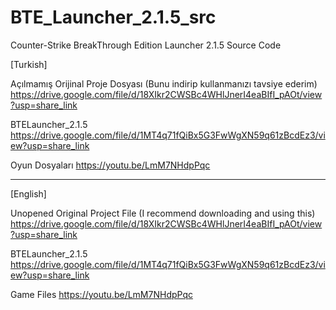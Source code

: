 # BTE_Launcher_2.1.5_src
Counter-Strike BreakThrough Edition Launcher 2.1.5 Source Code

[Turkish]

Açılmamış Orijinal Proje Dosyası (Bunu indirip kullanmanızı tavsiye ederim)
https://drive.google.com/file/d/18XIkr2CWSBc4WHlJnerI4eaBIfI_pAOt/view?usp=share_link

BTELauncher_2.1.5
https://drive.google.com/file/d/1MT4q71fQiBx5G3FwWgXN59q61zBcdEz3/view?usp=share_link

Oyun Dosyaları
https://youtu.be/LmM7NHdpPqc

--------------------------------------------------------------------------------------

[English]

Unopened Original Project File (I recommend downloading and using this)
https://drive.google.com/file/d/18XIkr2CWSBc4WHlJnerI4eaBIfI_pAOt/view?usp=share_link

BTELauncher_2.1.5
https://drive.google.com/file/d/1MT4q71fQiBx5G3FwWgXN59q61zBcdEz3/view?usp=share_link

Game Files
https://youtu.be/LmM7NHdpPqc

